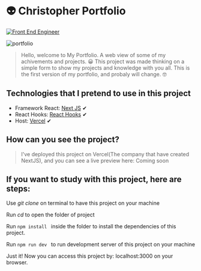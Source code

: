 # 👽 Christopher Portfolio

[![Front End Engineer](https://img.shields.io/badge/Front%20End%20Engineer-Get%20In%20Touch-blueviolet)](https://api.whatsapp.com/send?phone=5511978959839&text=Ol%C3%A1%2C%20vim%20pelo%20seu%20github%2C%20tudo%20bem%3F)

![portfolio](https://user-images.githubusercontent.com/40878232/125212061-34d58880-e281-11eb-8787-1c1dc2fa7fd5.png)

> Hello, welcome to My Portfolio. A web view of some of my achivements and projects. 😀
> This project was made thinking on a simple form to show my projects and knowledge with you all. This is the first version of my portfolio, and probaly will change. 🤓

## Technologies that I pretend to use in this project

- Framework React: [Next JS](https://nextjs.org) ✔
- React Hooks: [React Hooks](https://pt-br.reactjs.org/docs/hooks-intro.html) ✔
- Host: [Vercel](https://vercel.com) ✔

## How can you see the project?

> I've deployed this project on Vercel(The company that have created NextJS), and you can see a live preview here: Coming soon

## If you want to study with this project, here are steps:

Use _git clone <repo>_ on terminal to have this project on your machine

Run _cd <folder of project>_ to open the folder of project

Run `npm install ` inside the folder to install the dependencies of this project.

Run `npm run dev ` to run development server of this project on your machine

Just it! Now you can access this project by: localhost:3000 on your browser.
